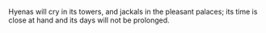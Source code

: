 Hyenas will cry in its towers, and jackals in the pleasant palaces; its time is close at hand and its days will not be prolonged.
